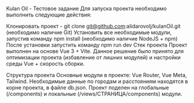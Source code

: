 Kulan Oil - Тестовое задание
Для запуска проекта необходимо выполнить следующие действия:

Клонировать проект - git clone git@github.com:alidarovolj/kulanOil.git (необходимо наличие Git)
Установить все необходимые модули, запустив команду npm install (необходимо наличие NodeJS + npm)
После установки запустить команду npm run dev
Стек проекта
Проект выполнен на основе Vue 3 + Vite. Данное решение было принято для оптимизации проекта (избавление от лишних модулей) и настройки среды Vue + скорость сборки.

Структура проекта
Основные модули в проекте: Vue Router, Vue Meta, Tailwind.
Необходимые данные по городам и расстояниям находятся в корне проекта, в файле db.json.
Проект поделен на глобальные (/components) и локальные (/views/СТРАНИЦА/components) модули.